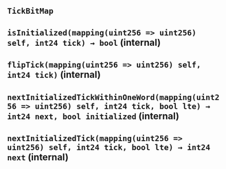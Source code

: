 ## `TickBitMap`






## `isInitialized(mapping(uint256 => uint256) self, int24 tick) → bool` (internal)







## `flipTick(mapping(uint256 => uint256) self, int24 tick)` (internal)







## `nextInitializedTickWithinOneWord(mapping(uint256 => uint256) self, int24 tick, bool lte) → int24 next, bool initialized` (internal)







## `nextInitializedTick(mapping(uint256 => uint256) self, int24 tick, bool lte) → int24 next` (internal)








